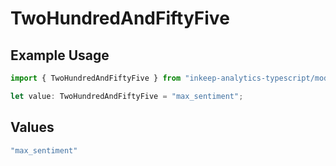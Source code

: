 # TwoHundredAndFiftyFive

## Example Usage

```typescript
import { TwoHundredAndFiftyFive } from "inkeep-analytics-typescript/models/operations";

let value: TwoHundredAndFiftyFive = "max_sentiment";
```

## Values

```typescript
"max_sentiment"
```